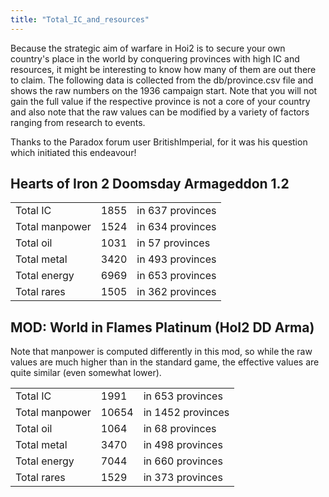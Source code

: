 ```yaml
---
title: "Total_IC_and_resources"
---
```


Because the strategic aim of warfare in Hoi2 is to secure your own
country's place in the world by conquering provinces with high IC and
resources, it might be interesting to know how many of them are out
there to claim. The following data is collected from the db/province.csv
file and shows the raw numbers on the 1936 campaign start. Note that you
will not gain the full value if the respective province is not a core of
your country and also note that the raw values can be modified by a
variety of factors ranging from research to events.

Thanks to the Paradox forum user BritishImperial, for it was his
question which initiated this endeavour!

##  Hearts of Iron 2 Doomsday Armageddon 1.2 

|                |      |                  |
|----------------|------|------------------|
| Total IC       | 1855 | in 637 provinces |
| Total manpower | 1524 | in 634 provinces |
| Total oil      | 1031 | in 57 provinces  |
| Total metal    | 3420 | in 493 provinces |
| Total energy   | 6969 | in 653 provinces |
| Total rares    | 1505 | in 362 provinces |

##    MOD: World in Flames Platinum (HoI2 DD Arma) 

Note that manpower is computed differently in this mod, so while the raw
values are much higher than in the standard game, the effective values
are quite similar (even somewhat lower).

|                |       |                   |
|----------------|-------|-------------------|
| Total IC       | 1991  | in 653 provinces  |
| Total manpower | 10654 | in 1452 provinces |
| Total oil      | 1064  | in 68 provinces   |
| Total metal    | 3470  | in 498 provinces  |
| Total energy   | 7044  | in 660 provinces  |
| Total rares    | 1529  | in 373 provinces  |
